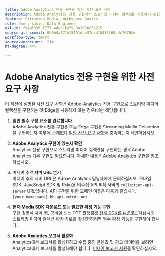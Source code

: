 ```yaml
---
title: Adobe Analytics 전용 구현을 위한 사전 요구 사항
description: Adobe Analytics 전용 구현에서 스트리밍 미디어 컬렉션을 사용하기 위한 사전 요구 사항에 대해 알아봅니다
feature: Streaming Media, Workspace Basics
role: User, Admin, Data Engineer
exl-id: f94a5339-f777-44ec-ba79-0a1986c52225
source-git-commit: 0b0b4a373b15191dcb37dc436413f68cdc70768e
workflow-type: tm+mt
source-wordcount: '214'
ht-degree: 44%

---
```


# Adobe Analytics 전용 구현을 위한 사전 요구 사항

이 섹션에 설명된 사전 요구 사항은 Adobe-Analytics 전용 구현으로 스트리밍 미디어 컬렉션을 구현하는 것(Edge을 사용하지 않는 경우)에만 해당됩니다.

1. **일반 필수 구성 요소를 완료합니다**<br>
Adobe Analytics 전용 구현용 또는 Edge 구현용 Streaming Media Collection을 구현하는지 여부에 관계없이 [일반 사전 요구 사항](/help/getting-started/prereqs.md)을 충족하는지 확인하십시오.

1. **Adobe Analytics 구현이 있는지 확인**<br>
Analytics 전용 구현으로 스트리밍 미디어 컬렉션을 구현하는 경우 Adobe Analytics 기본 구현도 필요합니다. 자세한 내용은 [Adobe Analytics 구현](https://experienceleague.adobe.com/docs/analytics/implementation/home.html)을 참조하십시오.

1. **미디어 추적 서버 URL 얻기**<br>
미디어 추적 서버 URL은 Adobe Analytics 담당자에게 문의하십시오. 모바일 SDK, JavaScript SDK 및 Roku용 비수집 API 추적 서버의 `collection-api-server` URL입니다. API 구현을 위한 도메인 이름은 다음과 같습니다. `[your_namespace].hb-api.omtrdc.net`.

1. **현재 Media SDK 다운로드 또는 필요한 확장 기능 구현**<br>
구현 경로에 따라 웹, 모바일 또는 OTT 플랫폼용 [현재 SDK를 다운로드](/help/getting-started/download-sdks.md)하십시오. 스트리밍 미디어 컬렉션 확장 경로를 활성화하려면 필수 확장 기능을 구현해야 합니다.

1. **Adobe Analytics 보고서 활성화**<br>
Analytics에서 보고서를 활성화하고 수집 중인 콘텐츠 및 광고 데이터를 보려면 Analytics에서 보고서를 활성화해야 합니다. [미디어 보고서 지원](/help/reporting/media-reports-enable.md)을 확인하십시오.
